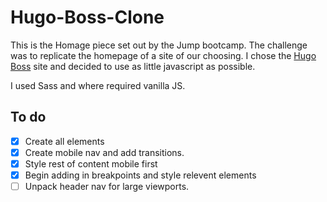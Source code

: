 # Hugo-Boss-Clone

This is the Homage piece set out by the Jump bootcamp. The challenge was to replicate the homepage of a site of our choosing. I chose the [Hugo Boss](https://www.hugoboss.com/uk/home) site and decided to use as little javascript as possible.

I used Sass and where required vanilla JS.

## To do

- [x] Create all elements
- [x] Create mobile nav and add transitions.
- [x] Style rest of content mobile first
- [x] Begin adding in breakpoints and style relevent elements
- [ ] Unpack header nav for large viewports.

